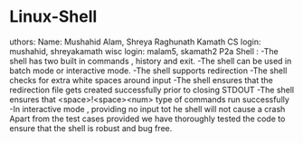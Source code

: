 # Linux-Shell
uthors: Name:  Mushahid Alam, Shreya Raghunath Kamath CS login:   mushahid, shreyakamath wisc login: malam5, skamath2  P2a Shell : -The shell has two built in commands , history and exit. -The shell can be used in batch mode or interactive mode. -The shell supports redirection -The shell checks for extra white spaces around input -The shell ensures that the redirection file gets created successfully prior to closing STDOUT -The shell ensures that &lt;space>!&lt;space>&lt;num> type of commands run successfully -In interactive mode , providing no input tot he shell will not cause  a crash  Apart from the test cases provided we have thoroughly tested the code to ensure that the shell is robust and bug free.
